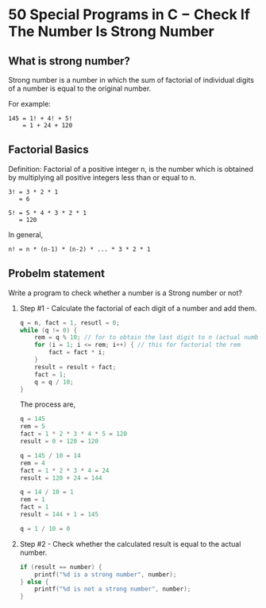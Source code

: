 # 50 Special Programs in C − Check If The Number Is Strong Number

## What is strong number?

Strong number is a number in which the sum of factorial of individual digits of a number is equal to the original number.

For example:

```
145 = 1! + 4! + 5!
    = 1 + 24 + 120
```

## Factorial Basics

Definition: Factorial of a positive integer n, is the number which is obtained by multiplying all positive integers less than or equal to n.

```
3! = 3 * 2 * 1
   = 6

5! = 5 * 4 * 3 * 2 * 1
   = 120
```

In general,

```
n! = n * (n-1) * (n-2) * ... * 3 * 2 * 1
```


## Probelm statement

Write a program to check whether a number is a Strong number or not?

1. Step #1 - Calculate the factorial of each digit of a number and add them.
   ```c
   q = n, fact = 1, resutl = 0;
   while (q != 0) {
       rem = q % 10; // for to obtain the last digit to n (actual number)
       for (i = 1; i <= rem; i++) { // this for factorial the rem
           fact = fact * i;
       }
       result = result + fact;
       fact = 1;
       q = q / 10;
   }
   ```

   The process are,

   ```c
   q = 145
   rem = 5
   fact = 1 * 2 * 3 * 4 * 5 = 120
   result = 0 + 120 = 120

   q = 145 / 10 = 14
   rem = 4
   fact = 1 * 2 * 3 * 4 = 24
   result = 120 + 24 = 144

   q = 14 / 10 = 1
   rem = 1
   fact = 1
   result = 144 + 1 = 145

   q = 1 / 10 = 0
   ```

2. Step #2 - Check whether the calculated result is equal to the actual number.
   ```c
   if (result == number) {
       printf("%d is a strong number", number);
   } else {
       printf("%d is not a strong number", number);
   }
   ```
